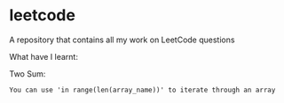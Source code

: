 # leetcode
A repository that contains all my work on LeetCode questions

What have I learnt:

Two Sum:

    You can use 'in range(len(array_name))' to iterate through an array
 
 
    
